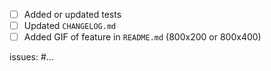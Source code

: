 <!-- Description of what has been changed or added in this pr and why -->

- [ ] Added or updated tests
- [ ] Updated `CHANGELOG.md`
- [ ] Added GIF of feature in `README.md` (800x200 or 800x400)

issues: #...
